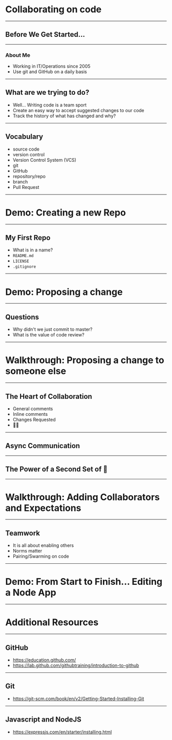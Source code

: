 # Collaborating on code

---

## Before We Get Started...

---

### About Me

* Working in IT/Operations since 2005
* Use git and GitHub on a daily basis

---

## What are we trying to do?

* Well... Writing code is a team sport
* Create an easy way to accept suggested changes to our code
* Track the history of what has changed and why?

---

## Vocabulary

* source code
* version control
* Version Control System (VCS)
* git
* GitHub
* repository/repo
* branch
* Pull Request

---

# Demo: Creating a new Repo

---

## My First Repo

* What is in a name?
* `README.md`
* `LICENSE`
* `.gitignore`

---

# Demo: Proposing a change

---

## Questions

* Why didn't we just commit to master?
* What is the value of code review?

---

# Walkthrough: Proposing a change to someone else

---

## The Heart of Collaboration

* General comments
* Inline comments
* Changes Requested
* 👍🏻

---

## Async Communication

---

## The Power of a Second Set of 👀

---

# Walkthrough: Adding Collaborators and Expectations

---

## Teamwork

* It is all about enabling others
* Norms matter
* Pairing/Swarming on code

---

# Demo: From Start to Finish... Editing a Node App

---

# Additional Resources

---

## GitHub

* https://education.github.com/
* https://lab.github.com/githubtraining/introduction-to-github

---

## Git

* https://git-scm.com/book/en/v2/Getting-Started-Installing-Git

---

## Javascript and NodeJS

* https://expressjs.com/en/starter/installing.html